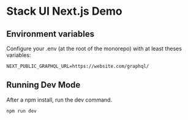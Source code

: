 # Stack UI Next.js Demo

## Environment variables

Configure your .env (at the root of the monorepo) with at least theses variables:
```
NEXT_PUBLIC_GRAPHQL_URL=https://website.com/graphql/
```

## Running Dev Mode

After a npm install, run the dev command.

```
npm run dev
```
